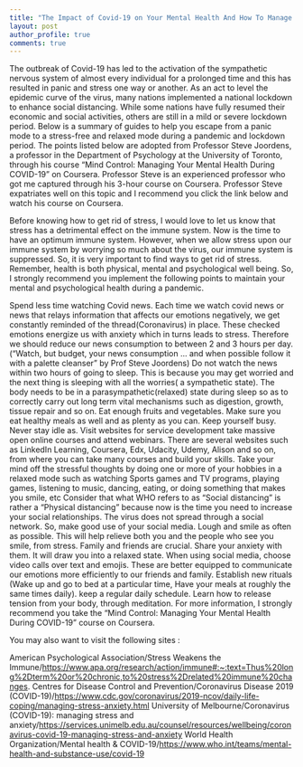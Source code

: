 ```yaml
--- 
title: "The Impact of Covid-19 on Your Mental Health And How To Manage Your Mental Health During a Pandemic or any Other Chronic Threat"
layout: post
author_profile: true
comments: true
---
```

The outbreak of Covid-19 has led to the activation of the sympathetic nervous system of almost every individual for a prolonged time and this has resulted in panic and stress one way or another. As an act to level the epidemic curve of the virus, many nations implemented a national lockdown to enhance social distancing. While some nations have fully resumed their economic and social activities, others are still in a mild or severe lockdown period. Below is a summary of guides to help you escape from a panic mode to a stress-free and relaxed mode during a pandemic and lockdown period. The points listed below are adopted from Professor Steve Joordens, a professor in the Department of Psychology at the University of Toronto, through his course “Mind Control: Managing Your Mental Health During COVID-19” on Coursera. Professor Steve is an experienced professor who got me captured through his 3-hour course on Coursera. Professor Steve expatriates well on this topic and I recommend you click the link below and watch his course on Coursera.

Before knowing how to get rid of stress, I would love to let us know that stress has a detrimental effect on the immune system. Now is the time to have an optimum immune system. However, when we allow stress upon our immune system by worrying so much about the virus, our immune system is suppressed. So, it is very important to find ways to get rid of stress. Remember, health is both physical, mental and psychological well being. So, I strongly recommend you implement the following points to maintain your mental and psychological health during a pandemic.

Spend less time watching Covid news. Each time we watch covid news or news that relays information that affects our emotions negatively, we get constantly reminded of the thread(Coronavirus) in place. These checked emotions energize us with anxiety which in turns leads to stress. Therefore we should reduce our news consumption to between 2 and 3 hours per day. (“Watch, but budget, your news consumption ... and when possible follow it with a palette cleanser” by Prof Steve Joordens)
Do not watch the news within two hours of going to sleep. This is because you may get worried and the next thing is sleeping with all the worries( a sympathetic state). The body needs to be in a parasympathetic(relaxed) state during sleep so as to correctly carry out long term vital mechanisms such as digestion, growth, tissue repair and so on.
Eat enough fruits and vegetables. Make sure you eat healthy meals as well and as plenty as you can.
Keep yourself busy. Never stay idle as. Visit websites for service development take massive open online courses and attend webinars. There are several websites such as LinkedIn Learning, Coursera, Edx, Udacity, Udemy, Alison and so on, from where you can take many courses and build your skills.
Take your mind off the stressful thoughts by doing one or more of your hobbies in a relaxed mode such as watching Sports games and TV programs, playing games, listening to music, dancing, eating, or doing something that makes you smile, etc
Consider that what WHO refers to as “Social distancing” is rather a “Physical distancing” because now is the time you need to increase your social relationships. The virus does not spread through a social network. So, make good use of your social media.
Lough and smile as often as possible. This will help relieve both you and the people who see you smile, from stress.
Family and friends are crucial. Share your anxiety with them. It will draw you into a relaxed state.
When using social media, choose video calls over text and emojis. These are better equipped to communicate our emotions more efficiently to our friends and family.
Establish new rituals (Wake up and go to bed at a particular time, Have your meals at roughly the same times daily).
keep a regular daily schedule.
Learn how to release tension from your body, through meditation.
For more information, I strongly recommend you take the “Mind Control: Managing Your Mental Health During COVID-19” course on Coursera.

You may also want to visit the following sites :

American Psychological Association/Stress Weakens the Immune/https://www.apa.org/research/action/immune#:~:text=Thus%20long%2Dterm%20or%20chronic,to%20stress%2Drelated%20immune%20changes.
Centres for Disease Control and Prevention/Coronavirus Disease 2019 (COVID-19)/https://www.cdc.gov/coronavirus/2019-ncov/daily-life-coping/managing-stress-anxiety.html
University of Melbourne/Coronavirus (COVID-19): managing stress and anxiety/https://services.unimelb.edu.au/counsel/resources/wellbeing/coronavirus-covid-19-managing-stress-and-anxiety
World Health Organization/Mental health & COVID-19/https://www.who.int/teams/mental-health-and-substance-use/covid-19

